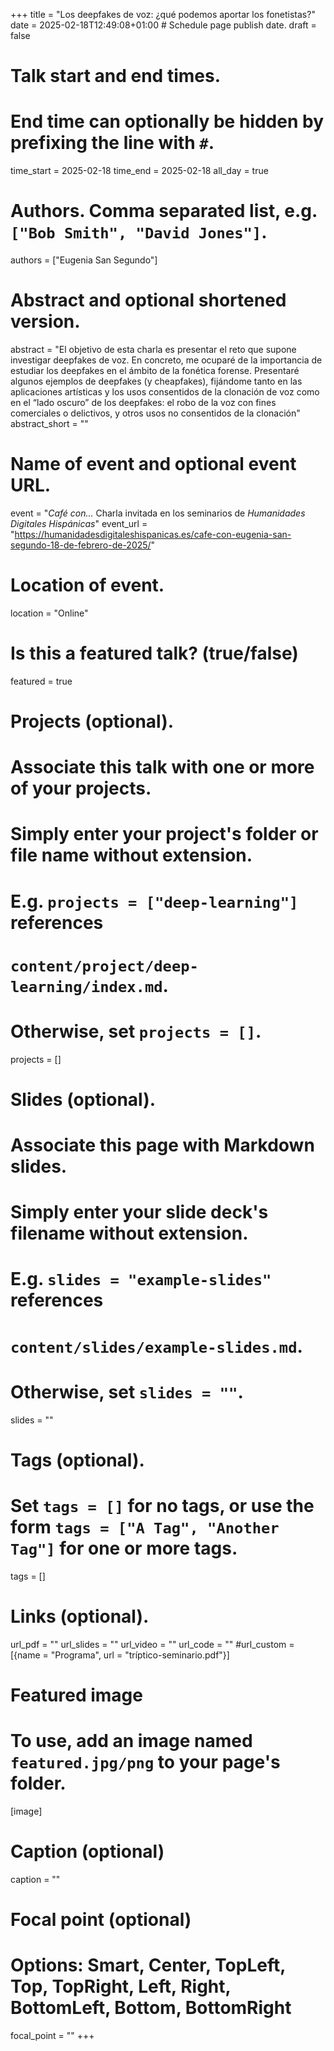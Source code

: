 +++
title = "Los deepfakes de voz: ¿qué podemos aportar los fonetistas?"
date = 2025-02-18T12:49:08+01:00  # Schedule page publish date.
draft = false

# Talk start and end times.
#   End time can optionally be hidden by prefixing the line with `#`.
time_start = 2025-02-18
time_end = 2025-02-18
all_day = true

# Authors. Comma separated list, e.g. `["Bob Smith", "David Jones"]`.
authors = ["Eugenia San Segundo"]

# Abstract and optional shortened version.
abstract = "El objetivo de esta charla es presentar el reto que supone investigar deepfakes de voz. En concreto, me ocuparé de la importancia de estudiar los deepfakes en el ámbito de la fonética forense. Presentaré algunos ejemplos de deepfakes (y cheapfakes), fijándome tanto en las aplicaciones artísticas y los usos consentidos de la clonación de voz como en el “lado oscuro” de los deepfakes: el robo de la voz con fines comerciales o delictivos, y otros usos no consentidos de la clonación"
abstract_short = ""

# Name of event and optional event URL.
event = "*Café con...* Charla invitada en los seminarios de *Humanidades Digitales Hispánicas*"
event_url = "https://humanidadesdigitaleshispanicas.es/cafe-con-eugenia-san-segundo-18-de-febrero-de-2025/"

# Location of event.
location = "Online"

# Is this a featured talk? (true/false)
featured = true

# Projects (optional).
#   Associate this talk with one or more of your projects.
#   Simply enter your project's folder or file name without extension.
#   E.g. `projects = ["deep-learning"]` references 
#   `content/project/deep-learning/index.md`.
#   Otherwise, set `projects = []`.
projects = []

# Slides (optional).
#   Associate this page with Markdown slides.
#   Simply enter your slide deck's filename without extension.
#   E.g. `slides = "example-slides"` references 
#   `content/slides/example-slides.md`.
#   Otherwise, set `slides = ""`.
slides = ""

# Tags (optional).
#   Set `tags = []` for no tags, or use the form `tags = ["A Tag", "Another Tag"]` for one or more tags.
tags = []

# Links (optional).
url_pdf = ""
url_slides = ""
url_video = ""
url_code = ""
#url_custom = [{name = "Programa", url = "tríptico-seminario.pdf"}]

# Featured image
# To use, add an image named `featured.jpg/png` to your page's folder. 
[image]
  # Caption (optional)
  caption = ""

  # Focal point (optional)
  # Options: Smart, Center, TopLeft, Top, TopRight, Left, Right, BottomLeft, Bottom, BottomRight
  focal_point = ""
+++


